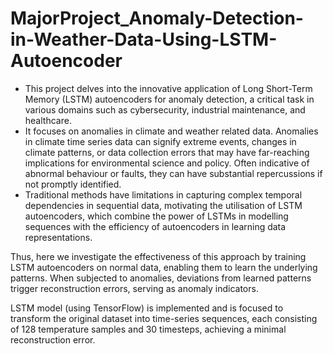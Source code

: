 # MajorProject_Anomaly-Detection-in-Weather-Data-Using-LSTM-Autoencoder
* This project delves into the innovative application of Long Short-Term Memory (LSTM) autoencoders for anomaly detection, a critical task in various domains such as cybersecurity, industrial maintenance, and healthcare. 
* It focuses on anomalies in climate and weather related data. Anomalies in climate time series data can signify extreme events, changes in climate patterns, or data collection errors that may have far-reaching implications for environmental science and policy. Often indicative of abnormal behaviour or faults, they can have substantial repercussions if not promptly identified.
* Traditional methods have limitations in capturing complex temporal dependencies in sequential data, motivating the utilisation of LSTM autoencoders, which combine the power of LSTMs in modelling sequences with the efficiency of autoencoders in learning data representations.

Thus, here we investigate the effectiveness of this approach by training LSTM autoencoders on normal data, enabling them to learn the underlying patterns. When subjected to anomalies, deviations from learned patterns trigger reconstruction errors, serving as anomaly indicators.

LSTM model (using TensorFlow) is implemented and is focused to transform the original dataset into time-series sequences, each consisting of 128 temperature samples and 30 timesteps, achieving a minimal reconstruction error.
